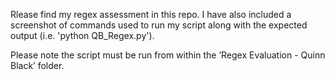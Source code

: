 Rlease find my regex assessment in this repo. I have also included a screenshot of commands used to run my script along with the expected output (i.e. 'python QB_Regex.py').

Please note the script must be run from within the ’Regex Evaluation - Quinn Black’ folder. 

